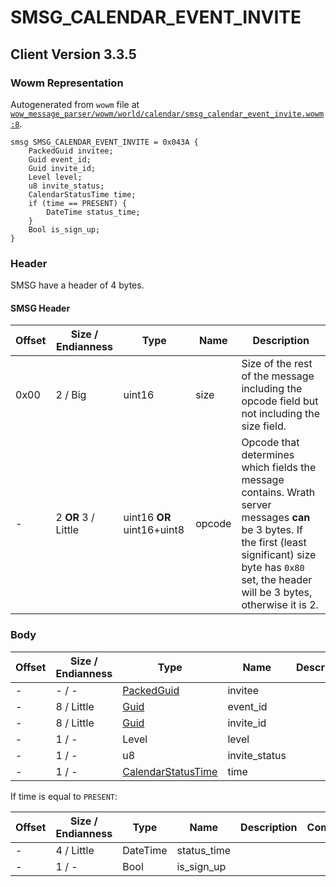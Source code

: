 # SMSG_CALENDAR_EVENT_INVITE

## Client Version 3.3.5

### Wowm Representation

Autogenerated from `wowm` file at [`wow_message_parser/wowm/world/calendar/smsg_calendar_event_invite.wowm:8`](https://github.com/gtker/wow_messages/tree/main/wow_message_parser/wowm/world/calendar/smsg_calendar_event_invite.wowm#L8).
```rust,ignore
smsg SMSG_CALENDAR_EVENT_INVITE = 0x043A {
    PackedGuid invitee;
    Guid event_id;
    Guid invite_id;
    Level level;
    u8 invite_status;
    CalendarStatusTime time;
    if (time == PRESENT) {
        DateTime status_time;
    }
    Bool is_sign_up;
}
```
### Header

SMSG have a header of 4 bytes.

#### SMSG Header

| Offset | Size / Endianness | Type   | Name   | Description |
| ------ | ----------------- | ------ | ------ | ----------- |
| 0x00   | 2 / Big           | uint16 | size   | Size of the rest of the message including the opcode field but not including the size field.|
| -      | 2 **OR** 3 / Little| uint16 **OR** uint16+uint8 | opcode | Opcode that determines which fields the message contains. Wrath server messages **can** be 3 bytes. If the first (least significant) size byte has `0x80` set, the header will be 3 bytes, otherwise it is 2. |

### Body

| Offset | Size / Endianness | Type | Name | Description | Comment |
| ------ | ----------------- | ---- | ---- | ----------- | ------- |
| - | - / - | [PackedGuid](../types/packed-guid.md) | invitee |  |  |
| - | 8 / Little | [Guid](../types/packed-guid.md) | event_id |  |  |
| - | 8 / Little | [Guid](../types/packed-guid.md) | invite_id |  |  |
| - | 1 / - | Level | level |  |  |
| - | 1 / - | u8 | invite_status |  |  |
| - | 1 / - | [CalendarStatusTime](calendarstatustime.md) | time |  |  |

If time is equal to `PRESENT`:

| Offset | Size / Endianness | Type | Name | Description | Comment |
| ------ | ----------------- | ---- | ---- | ----------- | ------- |
| - | 4 / Little | DateTime | status_time |  |  |
| - | 1 / - | Bool | is_sign_up |  |  |


